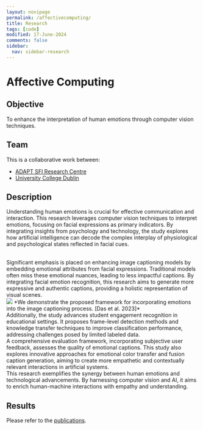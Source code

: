 ```yaml
---
layout: novipage
permalink: /affectivecomputing/
title: Research
tags: [code]
modified: 17-June-2024
comments: false
sidebar:
  nav: sidebar-research
---
```


# Affective Computing

## Objective 
To enhance the interpretation of human emotions through computer vision techniques.

## Team
This is a collaborative work between:
- [ADAPT SFI Research Centre](https://www.adaptcentre.ie/)
- [University College Dublin](https://www.cs.ucd.ie/)

## Description 

Understanding human emotions is crucial for effective communication and interaction. This research leverages computer vision techniques to interpret emotions, focusing on facial expressions as primary indicators. By integrating insights from psychology and technology, the study explores how artificial intelligence can decode the complex interplay of physiological and psychological states reflected in facial cues.

<br />
Significant emphasis is placed on enhancing image captioning models by embedding emotional attributes from facial expressions. Traditional models often miss these emotional nuances, leading to less impactful captions. By integrating facial emotion recognition, this research aims to generate more expressive and authentic captions, providing a holistic representation of visual scenes.

<br />
<img src="{{ site.baseurl }}/images/image-caption.png">   
*We demonstrate the proposed framework for incorporating emotions into the image captioning process. [Das et al. 2023]*  

<br />
Additionally, the study advances student engagement recognition in educational settings. It proposes frame-level detection methods and knowledge transfer techniques to improve classification performance, addressing challenges posed by limited labeled data.

<br />
A comprehensive evaluation framework, incorporating subjective user feedback, assesses the quality of emotional captions. This study also explores innovative approaches for emotional color transfer and fusion caption generation, aiming to create more empathetic and contextually relevant interactions in artificial systems.

<br />
This research exemplifies the synergy between human emotions and technological advancements. By harnessing computer vision and AI, it aims to enrich human-machine interactions with empathy and understanding.




## Results   

Please refer to the [publications](https://soumyabrata.github.io/publications/).  
